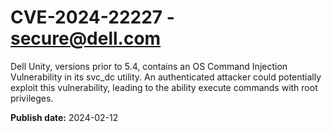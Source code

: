 # CVE-2024-22227 - secure@dell.com


Dell Unity, versions prior to 5.4, contains an OS Command Injection Vulnerability in its svc_dc utility. An authenticated attacker could potentially exploit this vulnerability, leading to the ability execute commands with root privileges.



**Publish date:** 2024-02-12
